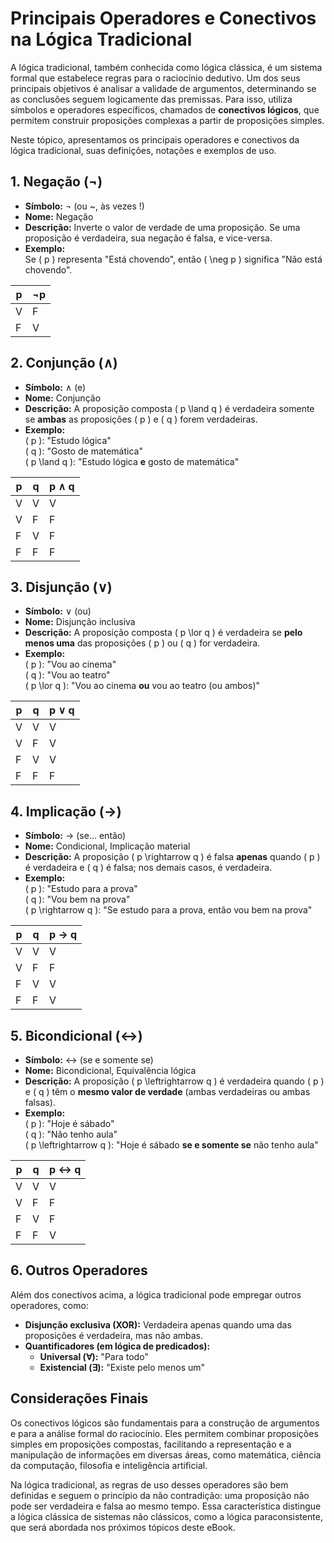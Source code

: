 
# Principais Operadores e Conectivos na Lógica Tradicional

A lógica tradicional, também conhecida como lógica clássica, é um sistema formal que estabelece regras para o raciocínio dedutivo. Um dos seus principais objetivos é analisar a validade de argumentos, determinando se as conclusões seguem logicamente das premissas. Para isso, utiliza símbolos e operadores específicos, chamados de **conectivos lógicos**, que permitem construir proposições complexas a partir de proposições simples.

Neste tópico, apresentamos os principais operadores e conectivos da lógica tradicional, suas definições, notações e exemplos de uso.



## 1. Negação (¬)

- **Símbolo:** ¬ (ou ~, às vezes !)
- **Nome:** Negação
- **Descrição:** Inverte o valor de verdade de uma proposição. Se uma proposição é verdadeira, sua negação é falsa, e vice-versa.
- **Exemplo:**  
  Se \( p \) representa "Está chovendo", então \( \neg p \) significa "Não está chovendo".

| p   | ¬p  |
|--|--|
| V   | F   |
| F   | V   |



## 2. Conjunção (∧)

- **Símbolo:** ∧ (e)
- **Nome:** Conjunção
- **Descrição:** A proposição composta \( p \land q \) é verdadeira somente se **ambas** as proposições \( p \) e \( q \) forem verdadeiras.
- **Exemplo:**  
  \( p \): "Estudo lógica"  
  \( q \): "Gosto de matemática"  
  \( p \land q \): "Estudo lógica **e** gosto de matemática"

| p   | q   | p ∧ q |
|--|--|-|
| V   | V   | V     |
| V   | F   | F     |
| F   | V   | F     |
| F   | F   | F     |



## 3. Disjunção (∨)

- **Símbolo:** ∨ (ou)
- **Nome:** Disjunção inclusiva
- **Descrição:** A proposição composta \( p \lor q \) é verdadeira se **pelo menos uma** das proposições \( p \) ou \( q \) for verdadeira.
- **Exemplo:**  
  \( p \): "Vou ao cinema"  
  \( q \): "Vou ao teatro"  
  \( p \lor q \): "Vou ao cinema **ou** vou ao teatro (ou ambos)"

| p   | q   | p ∨ q |
|--|--|-|
| V   | V   | V     |
| V   | F   | V     |
| F   | V   | V     |
| F   | F   | F     |



## 4. Implicação (→)

- **Símbolo:** → (se... então)
- **Nome:** Condicional, Implicação material
- **Descrição:** A proposição \( p \rightarrow q \) é falsa **apenas** quando \( p \) é verdadeira e \( q \) é falsa; nos demais casos, é verdadeira.
- **Exemplo:**  
  \( p \): "Estudo para a prova"  
  \( q \): "Vou bem na prova"  
  \( p \rightarrow q \): "Se estudo para a prova, então vou bem na prova"

| p   | q   | p → q |
|--|--|-|
| V   | V   | V     |
| V   | F   | F     |
| F   | V   | V     |
| F   | F   | V     |



## 5. Bicondicional (↔)

- **Símbolo:** ↔ (se e somente se)
- **Nome:** Bicondicional, Equivalência lógica
- **Descrição:** A proposição \( p \leftrightarrow q \) é verdadeira quando \( p \) e \( q \) têm o **mesmo valor de verdade** (ambas verdadeiras ou ambas falsas).
- **Exemplo:**  
  \( p \): "Hoje é sábado"  
  \( q \): "Não tenho aula"  
  \( p \leftrightarrow q \): "Hoje é sábado **se e somente se** não tenho aula"

| p   | q   | p ↔ q |
|--|--|-|
| V   | V   | V     |
| V   | F   | F     |
| F   | V   | F     |
| F   | F   | V     |



## 6. Outros Operadores

Além dos conectivos acima, a lógica tradicional pode empregar outros operadores, como:

- **Disjunção exclusiva (XOR):** Verdadeira apenas quando uma das proposições é verdadeira, mas não ambas.
- **Quantificadores (em lógica de predicados):**
  - **Universal (∀):** "Para todo"
  - **Existencial (∃):** "Existe pelo menos um"



## Considerações Finais

Os conectivos lógicos são fundamentais para a construção de argumentos e para a análise formal do raciocínio. Eles permitem combinar proposições simples em proposições compostas, facilitando a representação e a manipulação de informações em diversas áreas, como matemática, ciência da computação, filosofia e inteligência artificial.

Na lógica tradicional, as regras de uso desses operadores são bem definidas e seguem o princípio da não contradição: uma proposição não pode ser verdadeira e falsa ao mesmo tempo. Essa característica distingue a lógica clássica de sistemas não clássicos, como a lógica paraconsistente, que será abordada nos próximos tópicos deste eBook.


